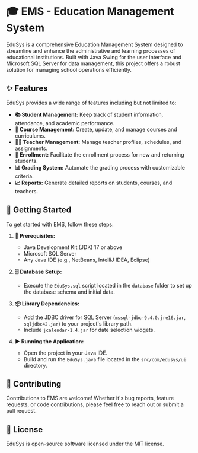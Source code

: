 # 🎓 EMS - Education Management System

EduSys is a comprehensive Education Management System designed to streamline and enhance the administrative and learning processes of educational institutions. Built with Java Swing for the user interface and Microsoft SQL Server for data management, this project offers a robust solution for managing school operations efficiently.

## ✨ Features

EduSys provides a wide range of features including but not limited to:

- **📚 Student Management:** Keep track of student information, attendance, and academic performance.
- **📘 Course Management:** Create, update, and manage courses and curriculums.
- **👩‍🏫 Teacher Management:** Manage teacher profiles, schedules, and assignments.
- **📝 Enrollment:** Facilitate the enrollment process for new and returning students.
- **📊 Grading System:** Automate the grading process with customizable criteria.
- **📈 Reports:** Generate detailed reports on students, courses, and teachers.

## 🚀 Getting Started

To get started with EMS, follow these steps:

1. **🔧 Prerequisites:**
    - Java Development Kit (JDK) 17 or above
    - Microsoft SQL Server
    - Any Java IDE (e.g., NetBeans, IntelliJ IDEA, Eclipse)

2. **🗄️ Database Setup:**
    - Execute the `EduSys.sql` script located in the `database` folder to set up the database schema and initial data.

3. **📦 Library Dependencies:**
    - Add the JDBC driver for SQL Server (`mssql-jdbc-9.4.0.jre16.jar`, `sqljdbc42.jar`) to your project's library path.
    - Include `jcalendar-1.4.jar` for date selection widgets.

4. **▶️ Running the Application:**
    - Open the project in your Java IDE.
    - Build and run the `EduSys.java` file located in the `src/com/edusys/ui` directory.

## 🤝 Contributing

Contributions to EMS are welcome! Whether it's bug reports, feature requests, or code contributions, please feel free to reach out or submit a pull request.

## 📜 License

EduSys is open-source software licensed under the MIT license.
